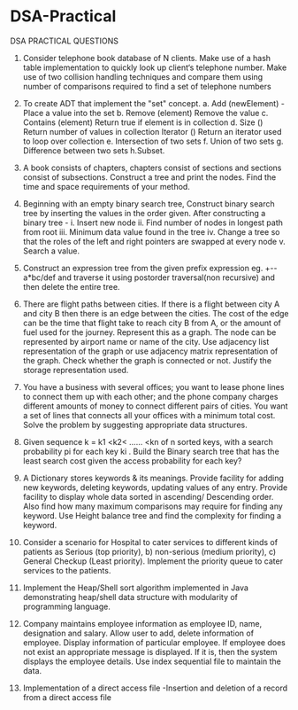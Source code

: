 # DSA-Practical

DSA PRACTICAL QUESTIONS
1. Consider telephone book database of N clients. Make use of a hash table implementation to
quickly look up client‘s telephone number. Make use of two collision handling techniques
and compare them using number of comparisons required to find a set of telephone
numbers

2. To create ADT that implement the "set" concept. a. Add (newElement) -Place a value into
the set b. Remove (element) Remove the value c. Contains (element) Return true if element
is in collection d. Size () Return number of values in collection Iterator () Return an iterator
used to loop over collection e. Intersection of two sets f. Union of two sets g. Difference
between two sets h.Subset.

3. A book consists of chapters, chapters consist of sections and sections consist of subsections.
Construct a tree and print the nodes. Find the time and space requirements of your method.

4. Beginning with an empty binary search tree, Construct binary search tree by inserting the
values in the order given. After constructing a binary tree - i. Insert new node ii. Find number
of nodes in longest path from root iii. Minimum data value found in the tree iv. Change a
tree so that the roles of the left and right pointers are swapped at every node v. Search a
value.

5. Construct an expression tree from the given prefix expression eg. +--a*bc/def and traverse
it using postorder traversal(non recursive) and then delete the entire tree.

6. There are flight paths between cities. If there is a flight between city A and city B then there
is an edge between the cities. The cost of the edge can be the time that flight take to reach
city B from A, or the amount of fuel used for the journey. Represent this as a graph. The
node can be represented by airport name or name of the city. Use adjacency list
representation of the graph or use adjacency matrix representation of the graph. Check
whether the graph is connected or not. Justify the storage representation used.

7. You have a business with several offices; you want to lease phone lines to connect them up
with each other; and the phone company charges different amounts of money to connect
different pairs of cities. You want a set of lines that connects all your offices with a minimum
total cost. Solve the problem by suggesting appropriate data structures.

8. Given sequence k = k1 <k2< …… <kn of n sorted keys, with a search probability pi for each
key ki . Build the Binary search tree that has the least search cost given the access
probability for each key?

9. A Dictionary stores keywords & its meanings. Provide facility for adding new keywords,
deleting keywords, updating values of any entry. Provide facility to display whole data sorted
in ascending/ Descending order. Also find how many maximum comparisons may require for
finding any keyword. Use Height balance tree and find the complexity for finding a keyword.

10. Consider a scenario for Hospital to cater services to different kinds of patients as Serious
(top priority), b) non-serious (medium priority), c) General Checkup (Least priority).
Implement the priority queue to cater services to the patients.

11. Implement the Heap/Shell sort algorithm implemented in Java demonstrating heap/shell
data structure with modularity of programming language.

12. Company maintains employee information as employee ID, name, designation and salary.
Allow user to add, delete information of employee. Display information of particular
employee. If employee does not exist an appropriate message is displayed. If it is, then the
system displays the employee details. Use index sequential file to maintain the data.

13. Implementation of a direct access file -Insertion and deletion of a record from a direct access
file
